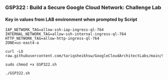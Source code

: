### GSP322 : Build a Secure Google Cloud Network: Challenge Lab

#### Key in values from LAB environment when prompted by Script

```
IAP_NETWORK_TAG=allow-ssh-iap-ingress-ql-764
INTERNAL_NETWORK_TAG=allow-ssh-internal-ingress-ql-764
HTTP_NETWORK_TAG=allow-http-ingress-ql-764
ZONE=us-east4-a
```


```
curl -LO raw.githubusercontent.com/tariqsheikhsw/GoogleCloudArchitectLabs/main/Solutions/GSP322.sh

sudo chmod +x GSP322.sh

./GSP322.sh

```
